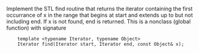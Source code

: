 Implement the STL find routine that returns the iterator containing the first occurrance of x in the range that begins at start and extends up to but not including end. If x is not found, end is returned. This is a nonclass (global function) with signature
```
    template <typename Iterator, typename Object>
    Iterator find(Iterator start, Iterator end, const Object& x);
```
